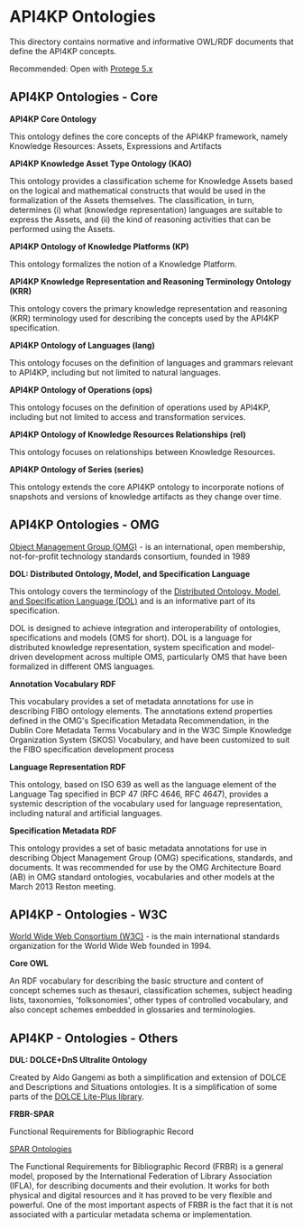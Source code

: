# API4KP Ontologies

This directory contains normative and informative OWL/RDF documents that define the API4KP concepts.

Recommended: Open with [Protege 5.x](https://protege.stanford.edu/products.php)

## API4KP Ontologies - Core

**API4KP Core Ontology**

This ontology defines the core concepts of the API4KP framework, namely Knowledge Resources: Assets, Expressions and Artifacts

**API4KP Knowledge Asset Type Ontology (KAO)**

This ontology provides a classification scheme for Knowledge Assets based on the logical and mathematical constructs that would be used in the formalization of the Assets themselves. The classification, in turn, determines (i) what (knowledge representation) languages are suitable to express the Assets, and (ii) the kind of reasoning activities that can be performed using the Assets.

**API4KP Ontology of Knowledge Platforms (KP)**

This ontology formalizes the notion of a Knowledge Platform.

**API4KP Knowledge Representation and Reasoning Terminology Ontology (KRR)**

This ontology covers the primary knowledge representation and reasoning (KRR) terminology used for describing the concepts used by the API4KP specification.

**API4KP Ontology of Languages (lang)**

This ontology focuses on the definition of languages and grammars relevant to API4KP, including but not limited to natural languages.

**API4KP Ontology of  Operations (ops)**

This ontology focuses on the definition of operations used by API4KP, including but not limited to access and transformation services.

**API4KP Ontology of Knowledge Resources Relationships (rel)**

This ontology focuses on relationships between Knowledge Resources.

**API4KP Ontology of Series (series)**

This ontology extends the core API4KP ontology to incorporate notions of snapshots and versions of knowledge artifacts as they change over time.

## API4KP Ontologies - OMG

[Object Management Group (OMG)](https://www.omg.org/index.htm) - is an international, open membership, not-for-profit technology standards consortium, founded in 1989

**DOL: Distributed Ontology, Model, and Specification Language**

This ontology covers the terminology of the [Distributed Ontology, Model, and Specification Language (DOL)](https://www.omg.org/spec/DOL/About-DOL/) and is an informative part of its specification.

DOL is designed to achieve integration and interoperability of ontologies, specifications and models (OMS for short). DOL is a language for distributed knowledge representation, system specification and model-driven development across multiple OMS, particularly OMS that have been formalized in different OMS languages.

**Annotation Vocabulary RDF**

This vocabulary provides a set of metadata annotations for use in describing FIBO ontology elements.  The annotations extend properties defined in the OMG's Specification Metadata Recommendation, in the Dublin Core Metadata Terms Vocabulary and in the W3C Simple Knowledge Organization System (SKOS) Vocabulary, and have been customized to suit the FIBO specification development process

**Language Representation RDF**

This ontology, based on ISO 639 as well as the language element of the Language Tag specified in BCP 47 (RFC 4646, RFC 4647), provides a systemic description of the vocabulary used for language representation, including natural and artificial languages.

**Specification Metadata RDF**

This ontology provides a set of basic metadata annotations for use in describing Object Management Group (OMG) specifications, standards, and documents.  It was recommended for use by the OMG Architecture Board (AB) in OMG standard ontologies, vocabularies and other models at the March 2013 Reston meeting.

## API4KP - Ontologies - W3C

[World Wide Web Consortium (W3C)](https://www.w3.org/) - is the main international standards organization for the World Wide Web founded in 1994.

**Core OWL**

An RDF vocabulary for describing the basic structure and content of concept schemes such as thesauri, classification schemes, subject heading lists, taxonomies, 'folksonomies', other types of controlled vocabulary, and also concept schemes embedded in glossaries and terminologies.

## API4KP - Ontologies - Others

**DUL: DOLCE+DnS Ultralite Ontology**

Created by Aldo Gangemi as both a simplification and extension of DOLCE and Descriptions and Situations ontologies. It is a simplification of some parts of the [DOLCE Lite-Plus library](http://www.ontologydesignpatterns.org/ont/dul/DLP397.owl). 

**FRBR-SPAR**

Functional Requirements for Bibliographic Record

[SPAR Ontologies](http://www.sparontologies.net/ontologies/frbr)

The Functional Requirements for Bibliographic Record (FRBR) is a general model, proposed by the International Federation of Library Association (IFLA), for describing documents and their evolution. It works for both physical and digital resources and it has proved to be very flexible and powerful. One of the most important aspects of FRBR is the fact that it is not associated with a particular metadata schema or implementation.
